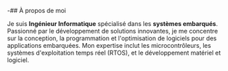 -## À propos de moi

Je suis **Ingénieur Informatique** spécialisé dans les **systèmes embarqués**. Passionné par le développement de solutions innovantes, je me concentre sur la conception, la programmation et l'optimisation de logiciels pour des applications embarquées. Mon expertise inclut les microcontrôleurs, les systèmes d'exploitation temps réel (RTOS), et le développement matériel et logiciel. 


<!---
mediha-coder/mediha-coder is a ✨ special ✨ repository because its `README.md` (this file) appears on your GitHub profile.
You can click the Preview link to take a look at your changes.
--->
